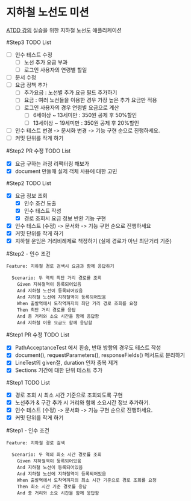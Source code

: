 # 지하철 노선도 미션
[ATDD 강의](https://edu.nextstep.camp/c/R89PYi5H) 실습을 위한 지하철 노선도 애플리케이션

#Step3 TODO List
- [ ] 인수 테스트 수정
  - [ ] 노선 추가 요금 부과
  - [ ] 로그인 사용자의 연령별 할일
- [ ] 문서 수정
- [ ] 요금 정책 추가
  - [ ] 추가요금 : 노선별 추가 요금 필드 추가하기
  - [ ] 요금 : 여러 노선들을 이용한 경우 가장 높은 추가 요금만 적용
  - [ ] 로그인 사용자의 경우 연령별 요금으로 계산
    - [ ] 6세이상 ~ 13세미만 : 350원 공제 후 50%할인
    - [ ] 13세이상 ~ 19세미만 : 350원 공제 후 20%할인
- [ ] 인수 테스트 변경 -> 문서화 변경 -> 기능 구현 순으로 진행하세요.
- [ ] 커밋 단위를 작게 하기

#Step2 PR 수정 TODO List
- [x] 요금 구하는 과정 리팩터링 해보가
- [x] document 만들때 실제 객체 사용에 대한 고민

#Step2 TODO List
- [x] 요금 정보 조회
    - [x] 인수 조건 도출
    - [x] 인수 테스트 작성
    - [x] 경로 조회시 요금 정보 반환 기능 구현
- [x] 인수 테스트 (수정) -> 문서화 -> 기능 구현 순으로 진행하세요
- [x] 커밋 단위를 작게 하기
- [x] 지하철 운임은 거리비례제로 책정하기 (실제 경로가 아닌 최단거리 기준)

#Step2 - 인수 조건
```
Feature: 지하철 경로 검색시 요금과 함께 응답하기 

  Scenario: 두 역의 최단 거리 경로를 조회
    Given 지하철역이 등록되어있음
    And 지하철 노선이 등록되어있음
    And 지하철 노선에 지하철역이 등록되어있음
    When 출발역에서 도착역까지의 최단 거리 경로 조회를 요청
    Then 최단 거리 경로를 응답
    And 총 거리와 소요 시간을 함께 응답함
    And 지하철 이용 요금도 함께 응답함
```

#Step1 PR 수정 TODO List
- [x] PathAcceptanceTest 에서 환승, 반대 방향의 경우도 테스트 작성
- [x] document(), requestParameters(), responseFields() 메서드로 분리하기
- [x] LineTest의 given절, duration 인자 중복 제거
- [x] Sections 기간에 대한 단위 테스트 추가

#Step1 TODO List
- [x] 경로 조회 시 최소 시간 기준으로 조회되도록 구현
- [x] 노선추가 & 구간 추가 시 거리와 함께 소요시간 정보 추가하기.
- [x] 인수 테스트 (수정) -> 문서화 -> 기능 구현 순으로 진행하세요.
- [x] 커밋 단위를 작게 하기

#Step1 - 인수 조건
```
Feature: 지하철 경로 검색

  Scenario: 두 역의 최소 시간 경로를 조회
    Given 지하철역이 등록되어있음
    And 지하철 노선이 등록되어있음
    And 지하철 노선에 지하철역이 등록되어있음
    When 출발역에서 도착역까지의 최소 시간 기준으로 경로 조회를 요청
    Then 최소 시간 기준 경로를 응답
    And 총 거리와 소요 시간을 함께 응답함
```
